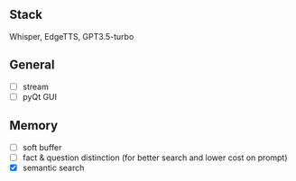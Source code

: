 ## Stack
Whisper, EdgeTTS, GPT3.5-turbo

## General
- [ ] stream
- [ ] pyQt GUI

## Memory
- [ ] soft buffer
- [ ] fact & question distinction (for better search and lower cost on prompt)
- [x] semantic search
